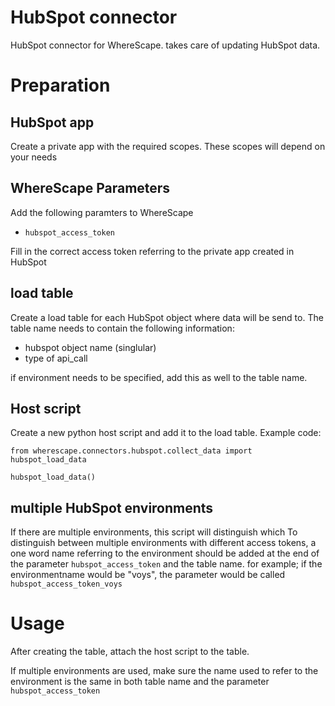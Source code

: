 # HubSpot connector

HubSpot connector for WhereScape. takes care of updating HubSpot data.

# Preparation


## HubSpot app
Create a private app with the required scopes. These scopes will depend on your needs

## WhereScape Parameters
Add the following paramters to WhereScape

* `hubspot_access_token`

Fill in the correct access token referring to the private app created in HubSpot

## load table
Create a load table for each HubSpot object where data will be send to. The table name needs to contain the following information:
* hubspot object name (singlular)
* type of api_call

if environment needs to be specified, add this as well to the table name.

## Host script
Create a new python host script and add it to the load table. Example code:

```
from wherescape.connectors.hubspot.collect_data import hubspot_load_data

hubspot_load_data()
```

## multiple HubSpot environments
If there are multiple environments, this script will distinguish which 
To distinguish between multiple environments with different access tokens, a one word name referring to the environment should be added at the end of the parameter `hubspot_access_token` and the table name.
for example; if the environmentname would be "voys", the parameter would be called `hubspot_access_token_voys`

# Usage
<!-- copy pasted for now -->
After creating the table, attach the host script to the table. 

If multiple environments are used, make sure the name used to refer to the environment is the same in both table name and the parameter `hubspot_access_token`
